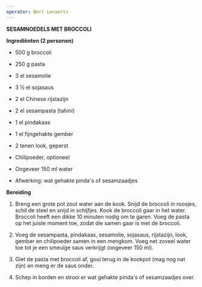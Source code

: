 ```yaml
---
operator: Bert Lenaerts
---
```


**SESAMNOEDELS MET BROCCOLI**

**Ingrediënten (2 personen)**

-   500 g broccoli

-   250 g pasta

-   3 el sesamolie

-   3 ½ el sojasaus

-   2 el Chinese rijstazijn

-   2 el sesampasta (tahini)

-   1 el pindakaas

-   1 el fijngehakte gember

-   2 tenen look, geperst

-   Chilipoeder, optioneel

-   Ongeveer 150 ml water

-   Afwerking: wat gehakte pinda's of sesamzaadjes

**Bereiding**

1.  Breng een grote pot zout water aan de kook. Snijd de broccoli in
    roosjes, schil de steel en snijd in schijfjes. Kook de broccoli gaar
    in het water. Broccoli heeft een dikke 10 minuten nodig om te garen.
    Voeg de pasta op het juiste moment toe, zodat die samen gaar is met
    de broccoli.

2.  Voeg de sesampasta, pindakaas, sesamolie, sojasaus, rijstazijn,
    look, gember en chilipoeder samen in een mengkom. Voeg net zoveel
    water toe tot je een smeuïge saus verkrijgt (ongeveer 150 ml).

3.  Giet de pasta met broccoli af, gooi terug in de kookpot (mag nog nat
    zijn) en meng er de saus onder.

4.  Schep in borden en strooi er wat gehakte pinda's of sesamzaadjes
    over.
